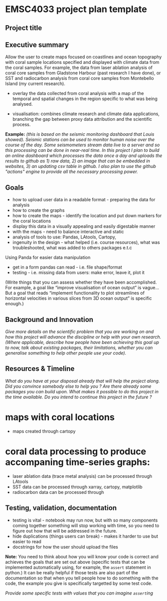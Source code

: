 # EMSC4033 project plan template

## Project title

## Executive summary

Allow the user to create maps focused on coastlines and ocean topography with coral sample locations specified and displayed with climate data from the coral samples. For example, the data from laser ablation analysis of coral core samples from Gladstone Harbour (past research I have done), or SST and radiocarbon analysis from coral core samples from Montebello Island (my current research).
- overlay the data collected from coral analysis with a map of the temporal and spatial changes in the region specific to what was being analysed.

- visualisation: combines climate research and climate data applications, branching the gap between proxy data attribution and the scientific process.


**Example:** _(this is based on the seismic monitoring dashboard that Louis showed). Seismic stations can be used to monitor human noise over the course of the day. Some seismometers stream data live to a server and so this processing can be done in near-real time. In this project I plan to build an online dashboard which processes the data once a day and uploads the results to github as 1) raw data, 2) an image that can be embedded in websites, 3) an updating csv table in github. I also plan to use the github "actions" engine to provide all the necessary processing power._

## Goals

- how to upload user data in a readable format - preparing the data for analysis
- how to create the graphs
- how to create the maps - identify the location and put down markers for the coral locations
- display this data in a visually appealing and easily digestable manner
- with the maps - need to balance interactive and static
- analysis of tools to use: Pandas, LAtools, Cartopy, 
- ingenuity in the design - what helped (i.e. course resources), what was troubleshooted, what was added to others packages e.t.c

Using Panda for easier data manipulation
- get in a form pandas can read - i.e. file shape/format
- testing - i.e. missing data from users: make error, leave it, plot it

(Write things that you can assess whether they have been accomplished. For example, a goal like “improve visualisation of ocean output” is vague... But a goal that reads “implement functionality to plot streamlines of horizontal velocities in various slices from 3D ocean output” is specific enough.)

## Background and Innovation  

_Give more details on the scientific problem that you are working on and how this project will advance the discipline or help with your own research.
(Where applicable, describe how people have been achieving this goal up to now, talk about existing packages, their limitations, whether you can generalise something to help other people use your code)._

## Resources & Timeline

_What do you have at your disposal already that will help the project along. Did you convince somebody else to help you ? Are there already some packages you can build upon. What makes it possible to do this project in the time available. Do you intend to continue this project in the future ?_

# maps with coral locations 
- maps created through cartopy

# coral data processing to produce accompaning time-series graphs:
- laser ablation data (trace metal analysis) can be processed through LAtools 
- SST data can be processed through xarray, cartopy, matplotlib
- radiocarbon data can be processed through 

## Testing, validation, documentation

- testing is vital -  notebook may run now, but with so many components coming together something will stop working with time, so you need to figure out how that will be addressed in the future.
- hide duplications (things users can break) - makes it harder to use but easier to read
- docstrings for how the user should upload the files

**Note:** You need to think about how you will know your code is correct and achieves the goals that are set out above (specific tests that can be implemented automatically using, for example, the `assert` statement in python.)  It can be really helpful if those tests are also part of the documentation so that when you tell people how to do something with the code, the example you give is specifically targetted by some test code.

_Provide some specific tests with values that you can imagine `assert`ing_
